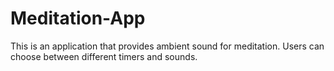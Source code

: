 # Meditation-App
This is an application that provides ambient sound for meditation.
Users can choose between different timers and sounds.
